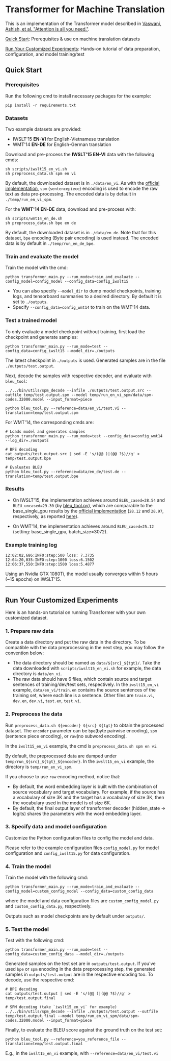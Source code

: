 # Transformer for Machine Translation #

This is an implementation of the Transformer model described in [Vaswani, Ashish, et al. "Attention is all you need."](http://papers.nips.cc/paper/7181-attention-is-all-you-need.pdf).

[Quick Start](https://github.com/asyml/texar/tree/master/examples/transformer#quick-start): Prerequisites & use on machine translation datasets

[Run Your Customized Experiments](https://github.com/asyml/texar/tree/master/examples/transformer#run-your-customized-experiments): Hands-on tutorial of data preparation, configuration, and model training/test

## Quick Start ##

### Prerequisites ###

Run the following cmd to install necessary packages for the example: 
```
pip install -r requirements.txt
```

### Datasets ###

Two example datasets are provided:
- IWSLT'15 **EN-VI** for English-Vietnamese translation
- WMT'14 **EN-DE** for English-German translation

Download and pre-process the **IWSLT'15 EN-VI** data with the following cmds: 
```
sh scripts/iwslt15_en_vi.sh 
sh preprocess_data.sh spm en vi
```
By default, the downloaded dataset is in `./data/en_vi`. 
As with the [official implementation](https://github.com/tensorflow/tensor2tensor/blob/master/tensor2tensor/models/transformer.py), `spm` (`sentencepiece`) encoding is used to encode the raw text as data pre-processing. The encoded data is by default in `./temp/run_en_vi_spm`. 

For the **WMT'14 EN-DE** data, download and pre-process with:
```
sh scripts/wmt14_en_de.sh
sh preprocess_data.sh bpe en de
```

By default, the downloaded dataset is in `./data/en_de`.
Note that for this dataset, `bpe` encoding (Byte pair encoding) is used instead. The encoded data is by default in `./temp/run_en_de_bpe`. 

### Train and evaluate the model ###

Train the model with the cmd:
```
python transformer_main.py --run_mode=train_and_evaluate --config_model=config_model --config_data=config_iwslt15
```
* You can also specify `--model_dir` to dump model checkpoints, training logs, and tensorboard summaries to a desired directory. By default it is set to `./outputs`. 
* Specify `--config_data=config_wmt14` to train on the WMT'14 data.

### Test a trained model ###

To only evaluate a model checkpoint without training, first load the checkpoint and generate samples: 
```
python transformer_main.py --run_mode=test --config_data=config_iwslt15 --model_dir=./outputs
```
The latest checkpoint in `./outputs` is used. Generated samples are in the file `./outputs/test.output`. 

Next, decode the samples with respective decoder, and evaluate with `bleu_tool`:
```
../../bin/utils/spm_decode --infile ./outputs/test.output.src --outfile temp/test.output.spm --model temp/run_en_vi_spm/data/spm-codes.32000.model --input_format=piece 

python bleu_tool.py --reference=data/en_vi/test.vi --translation=temp/test.output.spm
```

For WMT'14, the corresponding cmds are:
```
# Loads model and generates samples
python transformer_main.py --run_mode=test --config_data=config_wmt14 --log_dir=./outputs

# BPE decoding
cat outputs/test.output.src | sed -E 's/(@@ )|(@@ ?$)//g' > temp/test.output.bpe

# Evaluates BLEU
python bleu_tool.py --reference=data/en_de/test.de --translation=temp/test.output.bpe
```

### Results

* On IWSLT'15, the implementation achieves around `BLEU_cased=28.54` and `BLEU_uncased=29.30` (by [bleu_tool.py](./bleu_tool.py)), which are comparable to the base_single_gpu results by the [official implementation](https://github.com/tensorflow/tensor2tensor/blob/master/tensor2tensor/models/transformer.py) (`28.12` and `28.97`, respectively, as reported [here](https://github.com/tensorflow/tensor2tensor/pull/611)).

* On WMT'14, the implementation achieves around `BLEU_cased=25.12` (setting: base_single_gpu, batch_size=3072).


### Example training log

```
12:02:02,686:INFO:step:500 loss: 7.3735
12:04:20,035:INFO:step:1000 loss:6.1502
12:06:37,550:INFO:step:1500 loss:5.4877
```
Using an Nvidia GTX 1080Ti, the model usually converges within 5 hours (~15 epochs) on IWSLT'15.

---

## Run Your Customized Experiments

Here is an hands-on tutorial on running Transformer with your own customized dataset.

### 1. Prepare raw data

Create a data directory and put the raw data in the directory. To be compatible with the data preprocessing in the next step, you may follow the convention below:

* The data directory should be named as `data/${src}_${tgt}/`. Take the data downloaded with `scripts/iwslt15_en_vi.sh` for example, the data directory is `data/en_vi`.
* The raw data should have 6 files, which contain source and target sentences of training/dev/test sets, respectively. In the `iwslt15_en_vi` example, `data/en_vi/train.en` contains the source sentences of the training set, where each line is a sentence. Other files are `train.vi`, `dev.en`, `dev.vi`, `test.en`, `test.vi`. 

### 2. Preprocess the data

Run `preprocess_data.sh ${encoder} ${src} ${tgt}` to obtain the processed dataset. The `encoder` parameter can be `bpe`(byte pairwise encoding), `spm` (sentence piece encoding), or
`raw`(no subword encoding).

In the `iwslt15_en_vi` example, the cmd is `preprocess_data.sh spm en vi`.

By default, the preprocessed data are dumped under `temp/run_${src}_${tgt}_${encoder}`. In the `iwslt15_en_vi` example, the directory is `temp/run_en_vi_spm`.

If you choose to use `raw` encoding method, notice that:

- By default, the word embedding layer is built with the combination of source vocabulary and target vocabulary. For example, if the source has a vocabulary of size 3K and the target has a vocabulary of size 3K, then the vocabulary used in the model is of size 6K.
- By default, the final output layer of transformer decoder (hidden_state -> logits) shares the parameters with the word embedding layer.

### 3. Specify data and model configuration

Customize the Python configuration files to config the model and data.

Please refer to the example configuration files `config_model.py` for model configuration and `config_iwslt15.py` for data configuration.

### 4. Train the model

Train the model with the following cmd:
```
python transformer_main.py --run_mode=train_and_evaluate --config_model=custom_config_model --config_data=custom_config_data
```
where the model and data configuration files are `custom_config_model.py` and `custom_config_data.py`, respectively.

Outputs such as model checkpoints are by default under `outputs/`.

### 5. Test the model

Test with the following cmd:
```
python transformer_main.py --run_mode=test --config_data=custom_config_data --model_dir=./outputs
```

Generated samples on the test set are in `outputs/test.output`. If you've used `bpe` or `spm` encoding in the data preprocessing step, the generated samples in `outputs/test.output` are in the respective encoding too. To decode, use the respective cmd:
```
# BPE decoding
cat outputs/test.output | sed -E 's/(@@ )|(@@ ?$)//g' > temp/test.output.final

# SPM decoding (take `iwslt15_en_vi` for example)
../../bin/utils/spm_decode --infile ./outputs/test.output --outfile temp/test.output.final --model temp/run_en_vi_spm/data/spm-codes.32000.model --input_format=piece 
```

Finally, to evaluate the BLEU score against the ground truth on the test set:
```
python bleu_tool.py --reference=you_reference_file --translation=temp/test.output.final
```
E.g., in the `iwslt15_en_vi` example, with `--reference=data/en_vi/test.vi`

